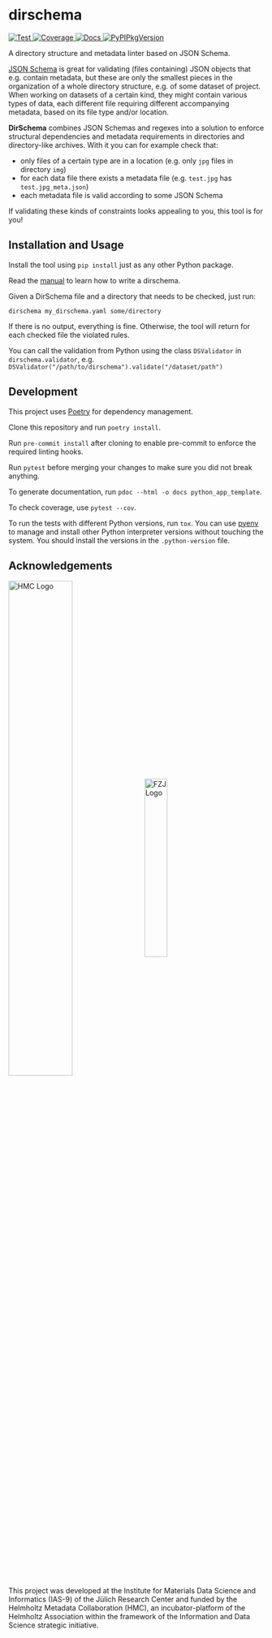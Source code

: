 # dirschema

[
![Test](https://img.shields.io/github/workflow/status/Materials-Data-Science-and-Informatics/dirschema/test?label=test)
](https://github.com/Materials-Data-Science-and-Informatics/dirschema/actions?query=workflow:test)
[
![Coverage](https://img.shields.io/codecov/c/gh/Materials-Data-Science-and-Informatics/dirschema?token=4JU2SZFZDZ)
](https://app.codecov.io/gh/Materials-Data-Science-and-Informatics/dirschema)
[
![Docs](https://img.shields.io/badge/read-docs-success)
](FIXME_GHPAGES_URL/dirschema)
[
![PyPIPkgVersion](https://img.shields.io/pypi/v/dirschema)
](https://pypi.org/project/dirschema/)

A directory structure and metadata linter based on JSON Schema.

[JSON Schema](https://json-schema.org/) is great for validating (files containing) JSON
objects that e.g. contain metadata, but these are only the smallest pieces in the
organization of a whole directory structure, e.g. of some dataset of project.
When working on datasets of a certain kind, they might contain various types of data,
each different file requiring different accompanying metadata, based on its file type
and/or location.

**DirSchema** combines JSON Schemas and regexes into a solution to enforce structural
dependencies and metadata requirements in directories and directory-like archives.
With it you can for example check that:

* only files of a certain type are in a location (e.g. only `jpg` files in directory `img`)
* for each data file there exists a metadata file (e.g. `test.jpg` has `test.jpg_meta.json`)
* each metadata file is valid according to some JSON Schema

If validating these kinds of constraints looks appealing to you, this tool is for you!

## Installation and Usage

Install the tool using `pip install` just as any other Python package.

Read the [manual](./MANUAL.md) to learn how to write a dirschema.

Given a DirSchema file and a directory that needs to be checked, just run:
```
dirschema my_dirschema.yaml some/directory
```
If there is no output, everything is fine. Otherwise, the tool will return for each
checked file the violated rules.

You can call the validation from Python using the class `DSValidator` in
`dirschema.validator`, e.g. `DSValidator("/path/to/dirschema").validate("/dataset/path")`

## Development

This project uses [Poetry](https://python-poetry.org/) for dependency management.

Clone this repository and run `poetry install`.

Run `pre-commit install` after cloning to enable pre-commit to enforce the required linting hooks.

Run `pytest` before merging your changes to make sure you did not break anything.

To generate documentation, run `pdoc --html -o docs python_app_template`.

To check coverage, use `pytest --cov`.

To run the tests with different Python versions, run `tox`.
You can use [pyenv](https://github.com/pyenv/pyenv)
to manage and install other Python interpreter versions without touching the system.
You should install the versions in the `.python-version` file.

## Acknowledgements

<div>
<img style="vertical-align: middle;" alt="HMC Logo" src="https://helmholtz-metadaten.de/storage/88/hmc_Logo.svg" width=50% height=50% />
&nbsp;&nbsp;
<img style="vertical-align: middle;" alt="FZJ Logo" src="https://upload.wikimedia.org/wikipedia/de/8/8b/J%C3%BClich_fz_logo.svg" width=30% height=30% />
</div>
<br />

This project was developed at the Institute for Materials Data Science and Informatics
(IAS-9) of the Jülich Research Center and funded by the Helmholtz Metadata Collaboration
(HMC), an incubator-platform of the Helmholtz Association within the framework of the
Information and Data Science strategic initiative.
